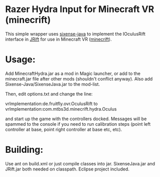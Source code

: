 Razer Hydra Input for Minecraft VR (minecrift)
==============================================

This simple wrapper uses [sixense-java](https://github.com/mabrowning/Sixense-Java) to
implement the IOculusRift interface in [JRift](http://github.com/mabrowning/JRift) for use
in Minecraft VR ([minecrift](http://github.com/mabrowning/minecrift)).

Usage:
======

Add MinecraftHydra.jar as a mod in Magic launcher, or add to the minecraft.jar file
after other mods (shouldn't conflict anyway). Also add Sixense-Java/SixenseJava.jar
to the mod-list.

Then, edit options.txt and change the line:

vrImplementation:de.fruitfly.ovr.OculusRift 
to
vrImplementation:com.mtbs3d.minecrift.hydra.Oculus

and start up the game with the controllers docked. Messages will be spammed to the
console if you need to run calibration steps (point left controller at base, point
right controller at base etc, etc).

Building:
========

Use ant on build.xml or just compile classes into jar. SixenseJava.jar and JRift.jar
both needed on classpath.
Eclipse project included.
